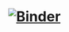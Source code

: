 # [![Binder](https://mybinder.org/badge_logo.svg)](https://mybinder.org/v2/gh/timcheek1729/Polymath/HEAD)
